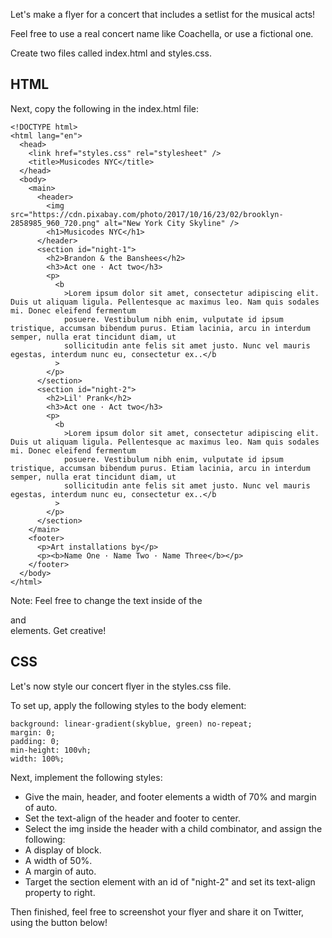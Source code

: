Let's make a flyer for a concert that includes a setlist for the musical acts!

Feel free to use a real concert name like Coachella, or use a fictional one.

Create two files called index.html and styles.css.

## HTML
Next, copy the following in the index.html file:
```
<!DOCTYPE html>
<html lang="en">
  <head>
    <link href="styles.css" rel="stylesheet" />
    <title>Musicodes NYC</title>
  </head>
  <body>
    <main>
      <header>
        <img src="https://cdn.pixabay.com/photo/2017/10/16/23/02/brooklyn-2858985_960_720.png" alt="New York City Skyline" />
        <h1>Musicodes NYC</h1>
      </header>
      <section id="night-1">
        <h2>Brandon & the Banshees</h2>
        <h3>Act one · Act two</h3>
        <p>
          <b
            >Lorem ipsum dolor sit amet, consectetur adipiscing elit. Duis ut aliquam ligula. Pellentesque ac maximus leo. Nam quis sodales mi. Donec eleifend fermentum
            posuere. Vestibulum nibh enim, vulputate id ipsum tristique, accumsan bibendum purus. Etiam lacinia, arcu in interdum semper, nulla erat tincidunt diam, ut
            sollicitudin ante felis sit amet justo. Nunc vel mauris egestas, interdum nunc eu, consectetur ex..</b
          >
        </p>
      </section>
      <section id="night-2">
        <h2>Lil' Prank</h2>
        <h3>Act one · Act two</h3>
        <p>
          <b
            >Lorem ipsum dolor sit amet, consectetur adipiscing elit. Duis ut aliquam ligula. Pellentesque ac maximus leo. Nam quis sodales mi. Donec eleifend fermentum
            posuere. Vestibulum nibh enim, vulputate id ipsum tristique, accumsan bibendum purus. Etiam lacinia, arcu in interdum semper, nulla erat tincidunt diam, ut
            sollicitudin ante felis sit amet justo. Nunc vel mauris egestas, interdum nunc eu, consectetur ex..</b
          >
        </p>
      </section>
    </main>
    <footer>
      <p>Art installations by</p>
      <p><b>Name One · Name Two · Name Three</b></p>
    </footer>
  </body>
</html>
```
Note: Feel free to change the text inside of the <section> and <footer> elements. Get creative!

## CSS
Let's now style our concert flyer in the styles.css file.

To set up, apply the following styles to the body element:
```
background: linear-gradient(skyblue, green) no-repeat;
margin: 0;
padding: 0;
min-height: 100vh;
width: 100%;
```
Next, implement the following styles:

- Give the main, header, and footer elements a width of 70% and margin of auto.
- Set the text-align of the header and footer to center.
- Select the img inside the header with a child combinator, and assign the following:
- A display of block.
- A width of 50%.
- A margin of auto.
- Target the section element with an id of "night-2" and set its text-align property to right.
  
Then finished, feel free to screenshot your flyer and share it on Twitter, using the button below!

